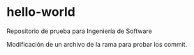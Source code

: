 # hello-world
Repositorio de prueba para Ingeniería de Software

Modificación de un archivo de la rama para probar los commit.
